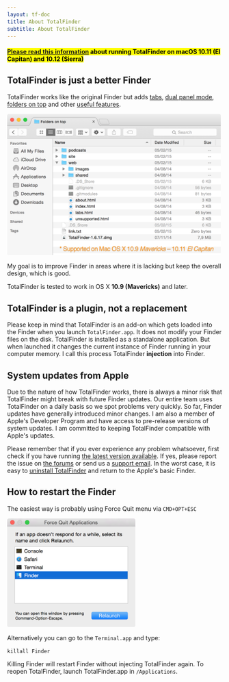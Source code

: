 ```yaml
---
layout: tf-doc
title: About TotalFinder
subtitle: About TotalFinder
---
```


<h4><mark><a href="/sip">Please read this information</a> about running TotalFinder on macOS 10.11 (El Capitan) and 10.12 (Sierra)</mark></h4>

## TotalFinder is just a better Finder
TotalFinder works like the original Finder but adds [tabs](/tabs), [dual panel mode](/dual-mode), [folders on top](/folders-on-top) and other [useful features](/tweaks).

<img src="/images/showcase/full-fot.png" class="doc-image add-shadow" style="width:500px">

My goal is to improve Finder in areas where it is lacking but keep the overall design, which is good.

TotalFinder is tested to work in OS X **10.9 (Mavericks)** and later.

## TotalFinder is a plugin, not a replacement

Please keep in mind that TotalFinder is an add-on which gets loaded into the Finder when you launch `TotalFinder.app`. It does not modify your Finder files on the disk. TotalFinder is installed as a standalone application. But when launched it changes the current instance of Finder running in your computer memory. I call this process TotalFinder **injection** into Finder.

## System updates from Apple

Due to the nature of how TotalFinder works, there is always a minor risk that TotalFinder might break with future Finder updates. Our entire team uses TotalFinder on a daily basis so we spot problems very quickly. So far, Finder updates have generally introduced minor changes. I am also a member of Apple's Developer Program and have access to pre-release versions of system updates. I am committed to keeping TotalFinder compatible with Apple's updates.

Please remember that if you ever experience any problem whatsoever, first check if you have running [the latest version available](/beta-changes). If yes, please report the issue on [the forums](https://discuss.binaryage.com) or send us a [support email](mailto:support@binaryage.com). In the worst case, it is easy to [uninstall TotalFinder](/uninstallation) and return to the Apple's basic Finder.

## How to restart the Finder

The easiest way is probably using Force Quit menu via `CMD+OPT+ESC`

<img src="/images/force-quit-finder.png" class="doc-image add-shadow" style="width:300px">

Alternatively you can go to the `Terminal.app` and type: 
   
    killall Finder

Killing Finder will restart Finder without injecting TotalFinder again. To reopen TotalFinder, launch TotalFinder.app in `/Applications`.
